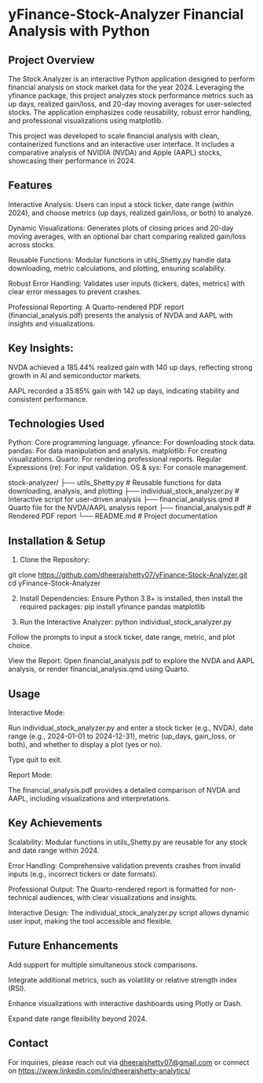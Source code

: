 # yFinance-Stock-Analyzer Financial Analysis with Python

## Project Overview

The Stock Analyzer is an interactive Python application designed to perform financial analysis on stock market data for the year 2024. Leveraging the yfinance package, this project analyzes stock performance metrics such as up days, realized gain/loss, and 20-day moving averages for user-selected stocks. The application emphasizes code reusability, robust error handling, and professional visualizations using matplotlib.

This project was developed to scale financial analysis with clean, containerized functions and an interactive user interface. It includes a comparative analysis of NVIDIA (NVDA) and Apple (AAPL) stocks, showcasing their performance in 2024.


## Features

Interactive Analysis: Users can input a stock ticker, date range (within 2024), and choose metrics (up days, realized gain/loss, or both) to analyze.

Dynamic Visualizations: Generates plots of closing prices and 20-day moving averages, with an optional bar chart comparing realized gain/loss across stocks.

Reusable Functions: Modular functions in utils_Shetty.py handle data downloading, metric calculations, and plotting, ensuring scalability.

Robust Error Handling: Validates user inputs (tickers, dates, metrics) with clear error messages to prevent crashes.

Professional Reporting: A Quarto-rendered PDF report (financial_analysis.pdf) presents the analysis of NVDA and AAPL with insights and visualizations.


## Key Insights:

NVDA achieved a 185.44% realized gain with 140 up days, reflecting strong growth in AI and semiconductor markets.

AAPL recorded a 35.85% gain with 142 up days, indicating stability and consistent performance.



## Technologies Used

Python: Core programming language.
yfinance: For downloading stock data.
pandas: For data manipulation and analysis.
matplotlib: For creating visualizations.
Quarto: For rendering professional reports.
Regular Expressions (re): For input validation.
OS & sys: For console management.

stock-analyzer/
├── utils_Shetty.py              # Reusable functions for data downloading, analysis, and plotting
├── individual_stock_analyzer.py # Interactive script for user-driven analysis
├── financial_analysis.qmd       # Quarto file for the NVDA/AAPL analysis report
├── financial_analysis.pdf       # Rendered PDF report
└── README.md                    # Project documentation

## Installation & Setup

1. Clone the Repository:

git clone https://github.com/dheerajshetty07/yFinance-Stock-Analyzer.git
cd yFinance-Stock-Analyzer

2. Install Dependencies: Ensure Python 3.8+ is installed, then install the required packages:
pip install yfinance pandas matplotlib

3. Run the Interactive Analyzer:
python individual_stock_analyzer.py

Follow the prompts to input a stock ticker, date range, metric, and plot choice.

View the Report: Open financial_analysis.pdf to explore the NVDA and AAPL analysis, or render financial_analysis.qmd using Quarto.


## Usage

Interactive Mode:

Run individual_stock_analyzer.py and enter a stock ticker (e.g., NVDA), date range (e.g., 2024-01-01 to 2024-12-31), metric (up_days, gain_loss, or both), and whether to display a plot (yes or no).

Type quit to exit.

Report Mode:

The financial_analysis.pdf provides a detailed comparison of NVDA and AAPL, including visualizations and interpretations.


## Key Achievements

Scalability: Modular functions in utils_Shetty.py are reusable for any stock and date range within 2024.

Error Handling: Comprehensive validation prevents crashes from invalid inputs (e.g., incorrect tickers or date formats).

Professional Output: The Quarto-rendered report is formatted for non-technical audiences, with clear visualizations and insights.

Interactive Design: The individual_stock_analyzer.py script allows dynamic user input, making the tool accessible and flexible.


## Future Enhancements

Add support for multiple simultaneous stock comparisons.

Integrate additional metrics, such as volatility or relative strength index (RSI).

Enhance visualizations with interactive dashboards using Plotly or Dash.

Expand date range flexibility beyond 2024.


## Contact

For inquiries, please reach out via dheerajshetty07@gmail.com or connect on https://www.linkedin.com/in/dheerajshetty-analytics/
